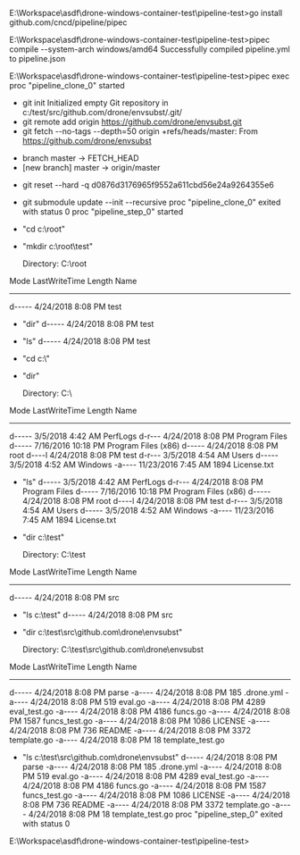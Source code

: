 E:\Workspace\asdf\drone-windows-container-test\pipeline-test>go install github.com/cncd/pipeline/pipec

E:\Workspace\asdf\drone-windows-container-test\pipeline-test>pipec compile --system-arch windows/amd64
Successfully compiled pipeline.yml to pipeline.json

E:\Workspace\asdf\drone-windows-container-test\pipeline-test>pipec exec
proc "pipeline_clone_0" started
+ git init
Initialized empty Git repository in c:/test/src/github.com/drone/envsubst/.git/
+ git remote add origin https://github.com/drone/envsubst.git
+ git fetch --no-tags --depth=50 origin +refs/heads/master:
From https://github.com/drone/envsubst
 * branch            master     -> FETCH_HEAD
 * [new branch]      master     -> origin/master
+ git reset --hard -q d0876d3176965f9552a611cbd56e24a9264355e6
+ git submodule update --init --recursive
proc "pipeline_clone_0" exited with status 0
proc "pipeline_step_0" started
+ "cd c:\\root"
+ "mkdir c:\\root\\test"


    Directory: C:\root


Mode                LastWriteTime         Length Name
----                -------------         ------ ----
d-----        4/24/2018   8:08 PM                test
+ "dir"
d-----        4/24/2018   8:08 PM                test
+ "ls"
d-----        4/24/2018   8:08 PM                test
+ "cd c:\\"
+ "dir"


    Directory: C:\


Mode                LastWriteTime         Length Name
----                -------------         ------ ----
d-----         3/5/2018   4:42 AM                PerfLogs
d-r---        4/24/2018   8:08 PM                Program Files
d-----        7/16/2016  10:18 PM                Program Files (x86)
d-----        4/24/2018   8:08 PM                root
d----l        4/24/2018   8:08 PM                test
d-r---         3/5/2018   4:54 AM                Users
d-----         3/5/2018   4:52 AM                Windows
-a----       11/23/2016   7:45 AM           1894 License.txt
+ "ls"
d-----         3/5/2018   4:42 AM                PerfLogs
d-r---        4/24/2018   8:08 PM                Program Files
d-----        7/16/2016  10:18 PM                Program Files (x86)
d-----        4/24/2018   8:08 PM                root
d----l        4/24/2018   8:08 PM                test
d-r---         3/5/2018   4:54 AM                Users
d-----         3/5/2018   4:52 AM                Windows
-a----       11/23/2016   7:45 AM           1894 License.txt
+ "dir c:\\test"


    Directory: C:\test


Mode                LastWriteTime         Length Name
----                -------------         ------ ----
d-----        4/24/2018   8:08 PM                src
+ "ls c:\\test"
d-----        4/24/2018   8:08 PM                src
+ "dir c:\\test\\src\\github.com\\drone\\envsubst"


    Directory: C:\test\src\github.com\drone\envsubst


Mode                LastWriteTime         Length Name
----                -------------         ------ ----
d-----        4/24/2018   8:08 PM                parse
-a----        4/24/2018   8:08 PM            185 .drone.yml
-a----        4/24/2018   8:08 PM            519 eval.go
-a----        4/24/2018   8:08 PM           4289 eval_test.go
-a----        4/24/2018   8:08 PM           4186 funcs.go
-a----        4/24/2018   8:08 PM           1587 funcs_test.go
-a----        4/24/2018   8:08 PM           1086 LICENSE
-a----        4/24/2018   8:08 PM            736 README
-a----        4/24/2018   8:08 PM           3372 template.go
-a----        4/24/2018   8:08 PM             18 template_test.go
+ "ls c:\\test\\src\\github.com\\drone\\envsubst"
d-----        4/24/2018   8:08 PM                parse
-a----        4/24/2018   8:08 PM            185 .drone.yml
-a----        4/24/2018   8:08 PM            519 eval.go
-a----        4/24/2018   8:08 PM           4289 eval_test.go
-a----        4/24/2018   8:08 PM           4186 funcs.go
-a----        4/24/2018   8:08 PM           1587 funcs_test.go
-a----        4/24/2018   8:08 PM           1086 LICENSE
-a----        4/24/2018   8:08 PM            736 README
-a----        4/24/2018   8:08 PM           3372 template.go
-a----        4/24/2018   8:08 PM             18 template_test.go
proc "pipeline_step_0" exited with status 0


E:\Workspace\asdf\drone-windows-container-test\pipeline-test>
